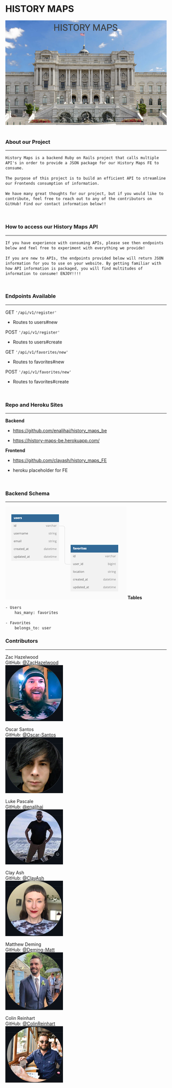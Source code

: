 # HISTORY MAPS

![HistoryMaps](./pictures/history_maps.png)  
<br>

### About our Project
---
```
History Maps is a backend Ruby on Rails project that calls multiple API's in order to provide a JSON package for our History Maps FE to consume.  

The purpose of this project is to build an efficient API to streamline our Frontends consumption of information.  

We have many great thoughts for our project, but if you would like to contribute, feel free to reach out to any of the contributors on GitHub! Find our contact information below!! 
``` 
<br>

### How to access our History Maps API
---
```
If you have experience with consuming APIs, please see then endpoints below and feel free to experiment with everything we provide!  

If you are new to APIs, the endpoints provided below will return JSON information for you to use on your website. By getting familiar with how API information is packaged, you will find multitudes of information to consume! ENJOY!!!!
```  
<br>

### Endpoints Available
---

GET ```'/api/v1/register'```  
- Routes to users#new

POST ```'/api/v1/register'```  
- Routes to users#create  

GET ```'/api/v1/favorites/new'```  
- Routes to favorites#new  

POST ```'/api/v1/favorites/new'```  
- Routes to favorites#create  

<br>

### Repo and Heroku Sites
---
__Backend__

- https://github.com/enalihai/history_maps_be

- https://history-maps-be.herokuapp.com/

__Frontend__

- https://github.com/clayash/history_maps_FE

- heroku placeholder for FE  
<br>

### Backend Schema 
--- 
![Schema](./pictures/schema.png)
__Tables__  

    - Users 
        has_many: favorites 

    - Favorites 
        belongs_to: user


### Contributors
---
Zac Hazelwood  
GitHub: [@ZacHazelwood](https://github.com/ZacHazelwood)  
![Zac](./pictures/zac.png)  

Oscar Santos  
GitHub: [@Oscar-Santos](https://github.com/Oscar-Santos)   
![Oscar](./pictures/oscar.png)  

Luke Pascale  
GitHub: [@enalihai](https://github.com/enalihai)  
![Luke](./pictures/luke.png)  

Clay Ash  
GitHub: [@ClayAsh](https://github.com/ClayAsh)  
![Clay](./pictures/clay.png)  

Matthew Deming  
GitHub: [@Deming-Matt](https://github.com/Deming-Matt)  
![Matt](./pictures/matt.png)  

Colin Reinhart  
GitHub: [@ColinReinhart](https://github.com/ColinReinhart)    
![Colin](./pictures/colin.png)